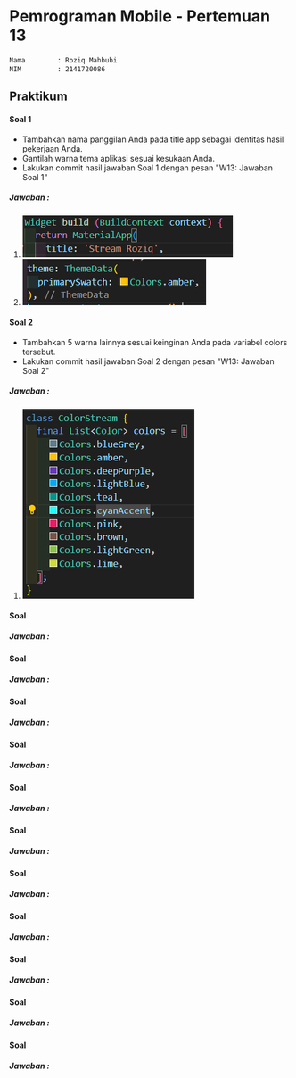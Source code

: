# Pemrograman Mobile - Pertemuan 13
```
Nama        : Roziq Mahbubi
NIM         : 2141720086
```

## Praktikum

#### Soal 1
 * Tambahkan nama panggilan Anda pada title app sebagai identitas hasil pekerjaan Anda.
 * Gantilah warna tema aplikasi sesuai kesukaan Anda.
 * Lakukan commit hasil jawaban Soal 1 dengan pesan "W13: Jawaban Soal 1"
##### Jawaban :
1. ![Alt text](image.png)
2. ![Alt text](image-1.png)
 
#### Soal 2
 * Tambahkan 5 warna lainnya sesuai keinginan Anda pada variabel colors tersebut.
 * Lakukan commit hasil jawaban Soal 2 dengan pesan "W13: Jawaban Soal 2"
##### Jawaban :
 1. ![Alt text](image-2.png)
#### Soal 

##### Jawaban :
 
#### Soal 

##### Jawaban :
 
#### Soal 

##### Jawaban :
 
#### Soal 

##### Jawaban :
 
#### Soal 

##### Jawaban :
 
#### Soal 

##### Jawaban :
 
#### Soal 

##### Jawaban :
 
#### Soal 

##### Jawaban :
 
#### Soal 

##### Jawaban :
 
#### Soal 

##### Jawaban :
 
#### Soal 

##### Jawaban :
 